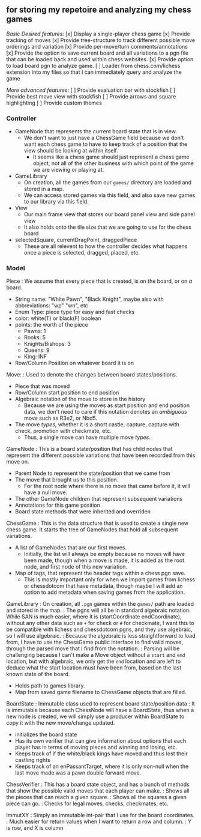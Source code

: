 ## for storing my repetoire and analyzing my chess games

*Basic Desired features:*
[x] Display a single-player chess game
[x] Provide tracking of moves
[x] Provide tree-structure to track different possible move orderings and variation
[x] Provide per-move/turn comments/annotations
[x] Provide the option to save current board and all variations to a pgn file that can be loaded back and used within chess websites.
[x] Provide option to load board pgn to analyze game.
[ ] Loader from chess.com/lichess extension into my files so that I can immediately query and analyze the game

*More advanced features:*
[ ] Provide evaluation bar with stockfish
[ ] Provide best move view with stockfish
[ ] Provide arrows and square highlighting
[ ] Provide custom themes

### Controller
- GameNode that represents the current board state that is in view.
    - We don't want to just have a ChessGame field because we don't want each chess game to have to keep track of a position that the view should be looking at within itself.
        - It seems like a chess game should just represent a chess game object, not all of the other business with which point of the game we are viewing or playing at.
- GameLibrary
    - On creation, all the games from our `games/` directory are loaded and stored in a map.
    - We can access stored games via this field, and also save new games to our library via this field.
- View
    - Our main frame view that stores our board panel view and side panel view
    - It also holds onto the tile size that we are going to use for the chess board
- selectedSquare, currentDragPoint, draggedPiece
    - These are all relevent to how the controller decides what happens once a piece is selected, dragged, placed, etc.

### Model

Piece
: We assume that every piece that is created, is on the board, or on _a_ board.
- String name: "White Pawn", "Black Knight", maybe also with abbreviations: "wp" "wn", etc
- Enum Type: piece type for easy and fast checks
- color: white(T) or black(F) boolean
- points: the worth of the piece
    - Pawns: 1
    - Rooks: 5
    - Knights/Bishops: 3
    - Queens: 9
    - King: INF
- Row/Column Position on whatever board it is on

Move:
: Used to denote the changes between board states/positions.
- Piece that was moved
- Row/Column start position to end position
- Algebraic notation of the move to store in the history
    - Because we are using the moves as start position and end position data, we don't need to care if this notation denotes an _ambiguous_ move such as R3e2, or Nbd5.
- The move _types_, whether it is a short castle, capture, capture with check, promotion with checkmate, etc.
    - Thus, a single move can have multiple move _types_.

GameNode
: This is a board state/position that has child nodes that represent the different possible variations that have been recorded from this move on.
- Parent Node to represent the state/position that we came from
- The move that brought us to this position.
    - For the root node where there is no move that came before it, it will have a null move.
- The other GameNode children that represent subsequent variations
- Annotations for this game position
- Board state methods that were inherited and overriden

ChessGame
: This is the data structure that is used to create a single new chess game. It starts the tree of GameNodes that hold all subsequent variations.
- A list of GameNodes that are our first moves.
    - Initially, the list will always be empty because no moves will have been made, though when a move is made, it is added as the root node, and first node of this new variation.
- Map of tags, that represent the header tags within a chess pgn save.
    - This is mostly important only for when we import games from lichess or chessdotcom that have metadata, though maybe I will add an option to add metadata when saving games from the application.

GameLibrary
: On creation, all `.pgn` games within the `games/` path are loaded and stored in the map.
: The pgns will all be in standard algebraic notation. While SAN is much easier, where it is (startCoordinate endCoordinate), without any other data such as `+` for check or `#` for checkmate, I want this to be compatible with lichess and chessdotcom pgns, and they use algebraic, so I will use algebraic.
: Because the algebraic is less straightforward to load from, I have to use the ChessGame public interface to find valid moves, through the parsed move that I find from the notation.
: Parsing will be challenging because I can't make a Move object without a `start` and `end` location, but with algebraic, we only get the `end` location and are left to deduce what the start location must have been from, based on the last known state of the board.
- Holds path to games library.
- Map from saved game filename to ChessGame objects that are filled.

BoardState
: Immutable class used to represent board state/position data
: It is immutable because each ChessNode will have a BoardState, thus when a new node is created, we will simply use a producer within BoardState to copy it with the new move/change updated.
- initializes the board state
- Has its own verifier that can give information about options that each player has in terms of moving pieces and winning and losing, etc.
- Keeps track of if the white/black kings have moved and thus lost their castling rights
- Keeps track of an enPassantTarget, where it is only non-null when the last move made was a pawn double forward move.


ChessVerifier
: This has a board state object, and has a bunch of methods that show the possible valid moves that each player can make.
: Shows all the pieces that can reach a given square.
: Shows all the squares a given piece can go.
: Checks for legal moves, checks, checkmates, etc.


ImmutXY
: Simply an immutable int-pair that I use for the board coordinates.
: Much easier for return values when I want to return a row and column.
: Y is row, and X is column

